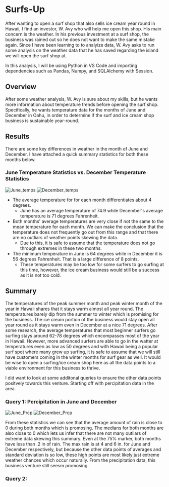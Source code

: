 # Surfs-Up
After wanting to open a surf shop that also sells ice cream year round in Hawaii, I find an investor, W. Avy who will help me open this shop. His main concern is the weather. In his previous investment at a surf shop, the business was rained out so he does not want to make the same mistake again. Since I have been learning to to analyize data, W. Avy asks to run some analysis on the weather data that he has saved regarding the island we will open the surf shop at. 

In this analysis, I will be using Python in VS Code and importing dependencies such as Pandas, Numpy, and SQLAlchemy with Session. 

## Overview 
After some weather analysis, W. Avy is sure about my skills, but he wants more information about temperature trends before opening the surf shop. Specifically, he wants temperature data for the months of June and December in Oahu, in order to determine if the surf and ice cream shop business is sustainable year-round.

## Results
There are some key differences in weather in the month of June and December. I have attached a quick summary statistics for both these months below. 

### June Temperature Statistics vs. December Temperature Statistics
![June_temps](https://user-images.githubusercontent.com/105755095/182946442-545d7127-76b9-404a-bdc5-f557b27f4552.png)
![December_temps](https://user-images.githubusercontent.com/105755095/182946460-521cf78f-4092-4313-a98a-0f417a73b49e.png)

- The average temperature for for each month differentiates about 4 degrees. 
    - June has an average temperature of 74.9 while December's average temperature is 71 degrees Fahrenheit. 
- Both months' average temperatures are very close if not the same to the mean temperature for each month. We can make the conclusion that the temperature does not frequently go out from this range and that there are no outliars of weather points skewing the data.
    - Due to this, it is safe to assume that the temperature does not go through extremes in these two months.
- The minimum temperature in June is 64 degrees while in December it is 56 degrees Fahrenheit. That is a large difference of 8 points. 
    - These temperatures may be too low for some surfers to go surfing at this time, however, the ice cream business would still be a success as it is not too cold. 

## Summary
The temperatures of the peak summer month and peak winter month of the year in Hawaii shares that it stays warm almost all year round. The temperatures barely dip from the summer to winter which is promising for the business. The ice cream portion of the business would stay open all year round as it stays warm even in December at a nice 71 degrees. After some research, the average temperatures that most beginner surfers go surfing stays around 62-78 degrees which encompasses most of the year in Hawaii. However, more advanced surfers are able to go in the watter at temperatures even as low as 50 degrees and with Hawaii being a popular surf spot where many grew up surfing, it is safe to assume that we will still have customers coming in the winter months for surf gear as well. It would be wise to open a surfing/ice cream shop here as all the data points to a viable environment for this business to thrive. 

I did want to look at some additonal queries to ensure the other data points positvely towards this venture. Starting off with percipitation data in the area.

### Query 1: Percipitation in June and December
![June_Prcp](https://user-images.githubusercontent.com/105755095/182952042-5ee1bfe2-bb3f-4881-af83-d273241020ea.png)
![December_Prcp](https://user-images.githubusercontent.com/105755095/182952053-4d3dd77e-c8bc-4825-b1d7-ade5ff8cdd91.png)

From these statistics we can see that the average amount of rain is close to 0 during both months which is promosing. The medians for both months are also close to 0 which lets us infer that there are not many outliars of extreme data skewing this summary. Even at the 75% marker, both months have less than .2 in of rain. The max rain is at 4 and 6 in. for June and December respectively, but because the other data points of averages and standard deviation is so low, these high points are most likely just extreme weather chances which occur naturally. From the precipitation data, this business venture still seesm promosing. 

### Query 2: 
